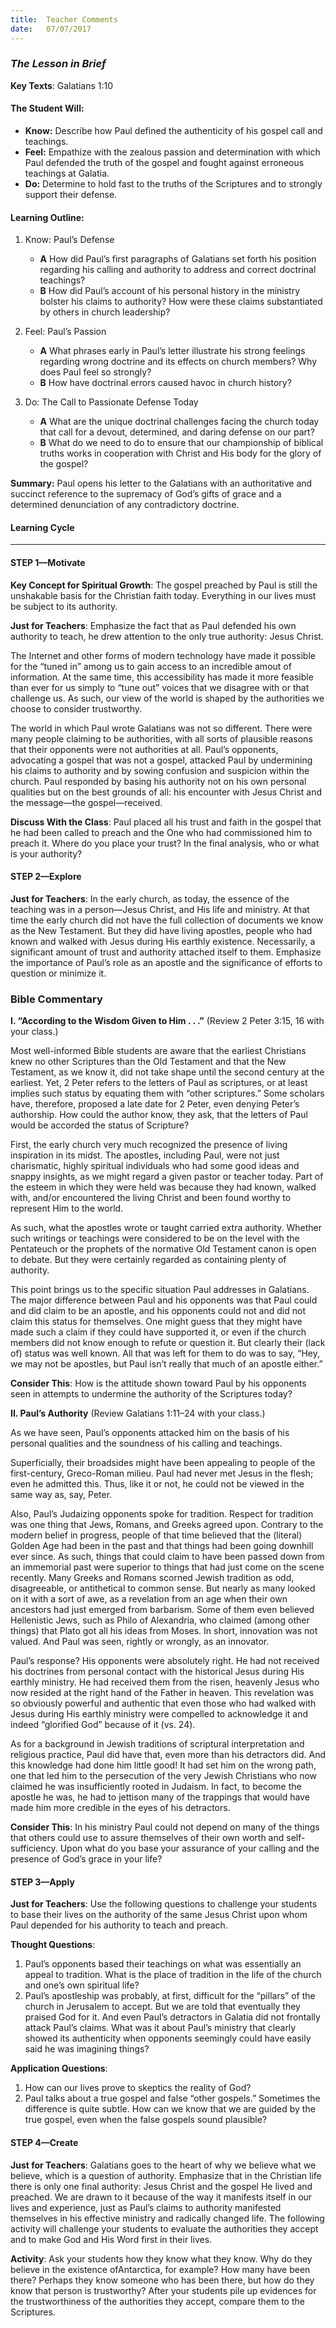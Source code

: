 ```yaml
---
title:  Teacher Comments
date:   07/07/2017
---
```


### _The Lesson in Brief_

**Key Texts**: Galatians 1:10

#### **The Student Will:**

- **Know:** Describe how Paul defined the authenticity of his gospel call and teachings.
- **Feel:** Empathize with the zealous passion and determination with which Paul defended the truth of the gospel and fought against erroneous teachings at Galatia.
- **Do:** Determine to hold fast to the truths of the Scriptures and to strongly support their defense.

#### **Learning Outline:**

1. Know: Paul’s Defense
   + **A** How did Paul’s first paragraphs of Galatians set forth his position regarding his calling and authority to address and correct doctrinal teachings?
   + **B** How did Paul’s account of his personal history in the ministry bolster his claims to authority? How were these claims substantiated by others in church leadership?

2. Feel: Paul’s Passion
   + **A** What phrases early in Paul’s letter illustrate his strong feelings regarding wrong doctrine and its effects on church members? Why does Paul feel so strongly?
   + **B** How have doctrinal errors caused havoc in church history?

3. Do: The Call to Passionate Defense Today
   + **A** What are the unique doctrinal challenges facing the church today that call for a devout, determined, and daring defense on our part?
   + **B** What do we need to do to ensure that our championship of biblical truths works in cooperation with Christ and His body for the glory of the gospel?


**Summary:** Paul opens his letter to the Galatians with an authoritative and succinct reference to the supremacy of God’s gifts of grace and a determined denunciation of any contradictory doctrine.

#### **Learning Cycle**
------

#### STEP 1—Motivate

**Key Concept for Spiritual Growth**: The gospel preached by Paul is still the unshakable basis for the Christian faith today. Everything in our lives must be subject to its authority.

**Just for Teachers**: Emphasize the fact that as Paul defended his own authority to teach, he drew attention to the only true authority: Jesus Christ.

The Internet and other forms of modern technology have made it possible for the “tuned in” among us to gain access to an incredible amout of information. At the same time, this accessibility has made it more feasible than ever for us simply to “tune out” voices that we disagree with or that challenge us. As such, our view of the world is shaped by the authorities we choose to consider trustworthy.

The world in which Paul wrote Galatians was not so different. There were many people claiming to be authorities, with all sorts of plausible reasons that their opponents were not authorities at all. Paul’s opponents, advocating a gospel that was not a gospel, attacked Paul by undermining his claims to authority and by sowing confusion and suspicion within the church. Paul responded by basing his authority not on his own personal qualities but on the best grounds of all: his encounter with Jesus Christ and the message—the gospel—received.

**Discuss With the Class**: Paul placed all his trust and faith in the gospel that he had been called to preach and the One who had commissioned him to preach it. Where do you place your trust? In the final analysis, who or what is your authority?

#### STEP 2—Explore

**Just for Teachers**: In the early church, as today, the essence of the teaching was in a person—Jesus Christ, and His life and ministry. At that time the early church did not have the full collection of documents we know as the New Testament. But they did have living apostles, people who had known and walked with Jesus during His earthly existence. Necessarily, a significant amount of trust and authority attached itself to them. Emphasize the importance of Paul’s role as an apostle and the significance of efforts to question or minimize it.

### **Bible Commentary**

**I. “According to the Wisdom Given to Him . . .”** (Review 2 Peter 3:15, 16 with your class.)

Most well-informed Bible students are aware that the earliest Christians knew no other Scriptures than the Old Testament and that the New Testament, as we know it, did not take shape until the second century at the earliest. Yet, 2 Peter refers to the letters of Paul as scriptures, or at least implies such status by equating them with “other scriptures.” Some scholars have, therefore, proposed a late date for 2 Peter, even denying Peter’s authorship. How could the author know, they ask, that the letters of Paul would be accorded the status of Scripture?

First, the early church very much recognized the presence of living inspiration in its midst. The apostles, including Paul, were not just charismatic, highly spiritual individuals who had some good ideas and snappy insights, as we might regard a given pastor or teacher today. Part of the esteem in which they were held was because they had known, walked with, and/or encountered the living Christ and been found worthy to represent Him to the world.

As such, what the apostles wrote or taught carried extra authority. Whether such writings or teachings were considered to be on the level with the Pentateuch or the prophets of the normative Old Testament canon is open to debate. But they were certainly regarded as containing plenty of authority.

This point brings us to the specific situation Paul addresses in Galatians. The major difference between Paul and his opponents was that Paul could and did claim to be an apostle, and his opponents could not and did not claim this status for themselves. One might guess that they might have made such a claim if they could have supported it, or even if the church members did not know enough to refute or question it. But clearly their (lack of) status was well known. All that was left for them to do was to say, “Hey, we may not be apostles, but Paul isn’t really that much of an apostle either.”

**Consider This**: How is the attitude shown toward Paul by his opponents seen in attempts to undermine the authority of the Scriptures today?

**II. Paul’s Authority** (Review Galatians 1:11–24 with your class.)

As we have seen, Paul’s opponents attacked him on the basis of his personal qualities and the soundness of his calling and teachings.

Superficially, their broadsides might have been appealing to people of the first-century, Greco-Roman milieu. Paul had never met Jesus in the flesh; even he admitted this. Thus, like it or not, he could not be viewed in the same way as, say, Peter.

Also, Paul’s Judaizing opponents spoke for tradition. Respect for tradition was one thing that Jews, Romans, and Greeks agreed upon. Contrary to the modern belief in progress, people of that time believed that the (literal) Golden Age had been in the past and that things had been going downhill ever since. As such, things that could claim to have been passed down from an immemorial past were superior to things that had just come on the scene recently. Many Greeks and Romans scorned Jewish tradition as odd, disagreeable, or antithetical to common sense. But nearly as many looked on it with a sort of awe, as a revelation from an age when their own ancestors had just emerged from barbarism. Some of them even believed Hellenistic Jews, such as Philo of Alexandria, who claimed (among other things) that Plato got all his ideas from Moses. In short, innovation was not valued. And Paul was seen, rightly or wrongly, as an innovator.

Paul’s response? His opponents were absolutely right. He had not received his doctrines from personal contact with the historical Jesus during His earthly ministry. He had received them from the risen, heavenly Jesus who now resided at the right hand of the Father in heaven. This revelation was so obviously powerful and authentic that even those who had walked with Jesus during His earthly ministry were compelled to acknowledge it and indeed “glorified God” because of it (vs. 24).

As for a background in Jewish traditions of scriptural interpretation and religious practice, Paul did have that, even more than his detractors did. And this knowledge had done him little good! It had set him on the wrong path, one that led him to the persecution of the very Jewish Christians who now claimed he was insufficiently rooted in Judaism. In fact, to become the apostle he was, he had to jettison many of the trappings that would have made him more credible in the eyes of his detractors.

**Consider This**: In his ministry Paul could not depend on many of the things that others could use to assure themselves of their own worth and self-sufficiency. Upon what do you base your assurance of your calling and the presence of God’s grace in your life?

#### STEP 3—Apply

**Just for Teachers**: Use the following questions to challenge your students to base their lives on the authority of the same Jesus Christ upon whom Paul depended for his authority to teach and preach.

**Thought Questions**:

1. Paul’s opponents based their teachings on what was essentially an appeal to tradition. What is the place of tradition in the life of the church and one’s own spiritual life?
2. Paul’s apostleship was probably, at first, difficult for the “pillars” of the church in Jerusalem to accept. But we are told that eventually they praised God for it. And even Paul’s detractors in Galatia did not frontally attack Paul’s claims. What was it about Paul’s ministry that clearly showed its authenticity when opponents seemingly could have easily said he was imagining things?

**Application Questions**:

1. How can our lives prove to skeptics the reality of God?
2. Paul talks about a true gospel and false “other gospels.” Sometimes the difference is quite subtle. How can we know that we are guided by the true gospel, even when the false gospels sound plausible?

#### STEP 4—Create

**Just for Teachers**: Galatians goes to the heart of why we believe what we believe, which is a question of authority. Emphasize that in the Christian life there is only one final authority: Jesus Christ and the gospel He lived and preached. We are drawn to it because of the way it manifests itself in our lives and experience, just as Paul’s claims to authority manifested themselves in his effective ministry and radically changed life. The following activity will challenge your students to evaluate the authorities they accept and to make God and His Word first in their lives.

**Activity**: Ask your students how they know what they know. Why do they believe in the existence ofAntarctica, for example? How many have been there? Perhaps they know someone who has been there, but how do they know that person is trustworthy? After your students pile up evidences for the trustworthiness of the authorities they accept, compare them to the Scriptures.
